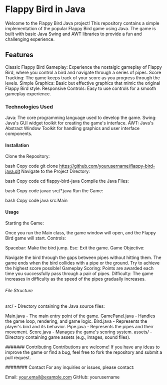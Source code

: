 # Flappy Bird in Java
Welcome to the Flappy Bird Java project! This repository contains a simple implementation of the popular Flappy Bird game using Java. The game is built with basic Java Swing and AWT libraries to provide a fun and challenging experience.


##  Features
Classic Flappy Bird Gameplay: Experience the nostalgic gameplay of Flappy Bird, where you control a bird and navigate through a series of pipes.
Score Tracking: The game keeps track of your score as you progress through the levels.
Simple Graphics: Basic but effective graphics that mimic the original Flappy Bird style.
Responsive Controls: Easy to use controls for a smooth gameplay experience.
###  Technologies Used
Java: The core programming language used to develop the game.
Swing: Java's GUI widget toolkit for creating the game's interface.
AWT: Java's Abstract Window Toolkit for handling graphics and user interface components.
#### Installation
Clone the Repository:

bash
Copy code
git clone https://github.com/yourusername/flappy-bird-java.git
Navigate to the Project Directory:

bash
Copy code
cd flappy-bird-java
Compile the Java Files:

bash
Copy code
javac src/*.java
Run the Game:

bash
Copy code
java src.Main
####    Usage
Starting the Game:

Once you run the Main class, the game window will open, and the Flappy Bird game will start.
Controls:

Spacebar: Make the bird jump.
Esc: Exit the game.
Game Objective:

Navigate the bird through the gaps between pipes without hitting them. The game ends when the bird collides with a pipe or the ground. Try to achieve the highest score possible!
Gameplay
Scoring: Points are awarded each time you successfully pass through a pair of pipes.
Difficulty: The game increases in difficulty as the speed of the pipes gradually increases.
######      File Structure
src/ - Directory containing the Java source files:

Main.java - The main entry point of the game.
GamePanel.java - Handles the game loop, rendering, and game logic.
Bird.java - Represents the player's bird and its behavior.
Pipe.java - Represents the pipes and their movement.
Score.java - Manages the game's scoring system.
assets/ - Directory containing game assets (e.g., images, sound files).

#######       Contributing
Contributions are welcome! If you have any ideas to improve the game or find a bug, feel free to fork the repository and submit a pull request.



########       Contact
For any inquiries or issues, please contact:

Email: your.email@example.com
GitHub: yourusername
